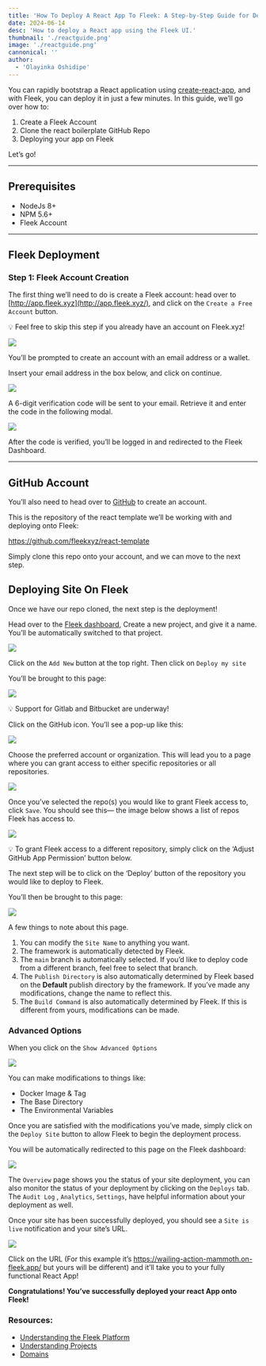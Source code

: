 ```yaml
---
title: 'How To Deploy A React App To Fleek: A Step-by-Step Guide for Developers'
date: 2024-06-14
desc: 'How to deploy a React app using the Fleek UI.'
thumbnail: './reactguide.png'
image: './reactguide.png'
cannonical: ''
author:
  - 'Olayinka Oshidipe'
---
```


You can rapidly bootstrap a React application using [create-react-app](https://create-react-app.dev/), and with Fleek, you can deploy it in just a few minutes. In this guide, we’ll go over how to:

1. Create a Fleek Account
2. Clone the react boilerplate GitHub Repo
3. Deploying your app on Fleek

Let’s go!

---

## Prerequisites

- NodeJs 8+
- NPM 5.6+
- Fleek Account

---

## Fleek Deployment

### Step 1: Fleek Account Creation

The first thing we’ll need to do is create a Fleek account: head over to [http://app.fleek.xyz](http://app.fleek.xyz/), and click on the `Create a Free Account` button.

💡 Feel free to skip this step if you already have an account on Fleek.xyz!

![](./welcomenew.png)

You’ll be prompted to create an account with an email address or a wallet.

Insert your email address in the box below, and click on continue.

![](./login.png)

A 6-digit verification code will be sent to your email. Retrieve it and enter the code in the following modal.

![](./6dig.png)

After the code is verified, you’ll be logged in and redirected to the Fleek Dashboard.

---

## GitHub Account

You’ll also need to head over to [GitHub](http://github.com/) to create an account.

This is the repository of the react template we’ll be working with and deploying onto Fleek:

https://github.com/fleekxyz/react-template

Simply clone this repo onto your account, and we can move to the next step.

## Deploying Site On Fleek

Once we have our repo cloned, the next step is the deployment!

Head over to the [Fleek dashboard](http://app.fleek.xyz/), Create a new project, and give it a name. You’ll be automatically switched to that project.

![](./create.png)

Click on the `Add New` button at the top right. Then click on `Deploy my site`

You’ll be brought to this page:

![](./step1.png)

💡 Support for Gitlab and Bitbucket are underway!

Click on the GitHub icon. You’ll see a pop-up like this:

![](./ghperms.jpeg)

Choose the preferred account or organization. This will lead you to a page where you can grant access to either specific repositories or all repositories.

![](./selectrepos.png)

Once you’ve selected the repo(s) you would like to grant Fleek access to, click `Save`. You should see this— the image below shows a list of repos Fleek has access to.

![](./step2.png)

💡 To grant Fleek access to a different repository, simply click on the ‘Adjust GitHub App Permission’ button below.

The next step will be to click on the ‘Deploy’ button of the repository you would like to deploy to Fleek.

You’ll then be brought to this page:

![](./step3.png)

A few things to note about this page.

1. You can modify the `Site Name` to anything you want.
2. The framework is automatically detected by Fleek.
3. The `main` branch is automatically selected. If you’d like to deploy code from a different branch, feel free to select that branch.
4. The `Publish Directory` is also automatically determined by Fleek based on the **Default** publish directory by the framework. If you’ve made any modifications, change the name to reflect this.
5. The `Build Command` is also automatically determined by Fleek. If this is different from yours, modifications can be made.

### Advanced Options

When you click on the `Show Advanced Options`

![](./advanced.png)

You can make modifications to things like:

- Docker Image & Tag
- The Base Directory
- The Environmental Variables

Once you are satisfied with the modifications you’ve made, simply click on the `Deploy Site` button to allow Fleek to begin the deployment process.

You will be automatically redirected to this page on the Fleek dashboard:

![](./deploying.png)

The `Overview` page shows you the status of your site deployment, you can also monitor the status of your deployment by clicking on the `Deploys` tab. The `Audit Log` , `Analytics`, `Settings`, have helpful information about your deployment as well.

Once your site has been successfully deployed, you should see a `Site is live` notification and your site’s URL.

![](./deployed.png)

Click on the URL (For this example it’s https://wailing-action-mammoth.on-fleek.app/ but yours will be different) and it’ll take you to your fully functional React App!

**Congratulations! You’ve successfully deployed your react App onto Fleek!**

### Resources:

- [Understanding the Fleek Platform](https://fleek.xyz/docs/platform/)
- [Understanding Projects](https://fleek.xyz/docs/platform/projects/)
- [Domains](https://fleek.xyz/docs/platform/domains/)